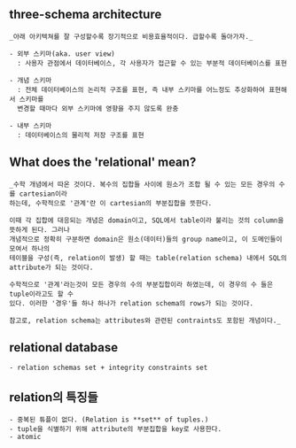 ## three-schema architecture

    _아래 아키텍쳐를 잘 구성할수록 장기적으로 비용효율적이다. 급할수록 돌아가자._

    - 외부 스키마(aka. user view)
      : 사용자 관점에서 데이터베이스, 각 사용자가 접근할 수 있는 부분적 데이터베이스를 표현

    - 개념 스키마
      : 전체 데이터베이스의 논리적 구조를 표현, 즉 내부 스키마를 어느정도 추상화하여 표현해서 스키마를
      변경할 때마다 외부 스키마에 영향을 주지 않도록 완충

    - 내부 스키마
      : 데이터베이스의 물리적 저장 구조를 표현

## What does the 'relational' mean?

    _수학 개념에서 따온 것이다. 복수의 집합들 사이에 원소가 조합 될 수 있는 모든 경우의 수를 cartesian이라
    하는데, 수학적으로 '관계'란 이 cartesian의 부분집합을 뜻한다.

    이때 각 집합에 대응되는 개념은 domain이고, SQL에서 table이라 불리는 것의 column을 뜻하게 된다. 그러나
    개념적으로 정확히 구분하면 domain은 원소(데이터)들의 group name이고, 이 도메인들이 모여서 하나의
    테이블을 구성(즉, relation이 발생) 할 때는 table(relation schema) 내에서 SQL의 attribute가 되는 것이다.

    수학적으로 '관계'라는것이 모든 경우의 수의 부분집합이라 하였는데, 이 경우의 수 들은 tuple이라고도 할 수
    있다. 이러한 '경우'들 하나 하나가 relation schema의 rows가 되는 것이다.

    참고로, relation schema는 attributes와 관련된 contraints도 포함된 개념이다._


## relational database

    - relation schemas set + integrity constraints set

## relation의 특징들

    - 중복된 튜플이 없다. (Relation is **set** of tuples.)
    - tuple을 식별하기 위해 attribute의 부분집합을 key로 사용한다.
    - atomic
